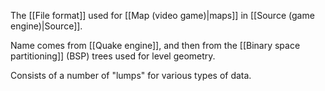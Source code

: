 The [[File format]] used for  [[Map (video game)|maps]] in [[Source (game engine)|Source]].

Name comes from [[Quake engine]], and then from the [[Binary space partitioning]] (BSP) trees used for level geometry.

Consists of a number of "lumps" for various types of data.